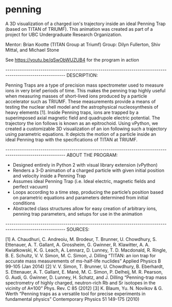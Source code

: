 # penning
A 3D visualization of a charged ion's trajectory inside an ideal Penning Trap (based on TITAN of TRIUMF). This animation was created as part of a project for UBC Undergraduate Research Organization.

Mentor: Brian Kootte (TITAN Group at Triumf)
Group: Dilyn Fullerton, Shiv Mittal, and Michael Stone

See  https://youtu.be/qSwObWUZUB4 for the program in action

----------------------------------------­----------------------------------------­---------------------------
DESCRIPTION:

Penning Traps are a type of precision mass spectrometer used to measure ions in very brief periods of time. This makes the penning trap highly useful when measuring masses of short-lived ions produced by a particle accelerator such as TRIUMF. These measurements provide a means of testing the nuclear shell model and the astrophysical nucleosynthesis of heavy elements [1].
Inside Penning traps, ions are trapped by a superimposed axial magnetic field and quadrupole electric potential.
The trajectory the ion follows is known as an epitrochoid. Using vPython, we created a customizable 3D visualization of an ion following such a trajectory using parametric equations. It depicts the motion of a particle inside an ideal Penning trap with the specifications of TITAN at TRIUMF.

----------------------------------------­----------------------------------------­---------------------------
ABOUT THE PROGRAM:

- Designed entirely in Python 2 with visual library extension (vPython)
- Renders a 3-D animation of a charged particle with given initial position and velocity inside a Penning Trap
- Assumes ideal Penning Trap (i.e. Ideal electric, magnetic fields and perfect vacuum)
- Loops according to a time step, producing the particle’s position based on parametric equations and parameters determined from initial conditions
- Abstracted class structures allow for easy creation of arbitrary ions, penning trap parameters, and setups for use in the animation

----------------------------------------­----------------------------------------­---------------------------
SOURCES:

[1] A. Chaudhuri, C. Andreoiu, M. Brodeur, T. Brunner, U. Chowdhury, S. Ettenauer, A. T. Gallant, A. Grossheim, G. Gwinner, R. Klawitter, A. A. Kwiatkowski, K. G. Leach, A. Lennarz, D. Lunney, T. D. Macdonald, R. Ringle, B. E. Schultz, V. V. Simon, M. C. Simon, J. Dilling “TITAN: an ion trap for accurate mass measurements of ms-half-life nuclides” Applied Physics B 99-105 (Jan 2014)
[2] V. V. Simon, T. Brunner, U. Chowdhury, B. Eberhardt, S. Ettenauer, A. T. Gallant, E. Mané, M. C. Simon, P. Delheij, M. R. Pearson, G. Audi, G. Gwinner, D. Lunney, H. Schatz, and J. Dilling “Penning-trap mass spectrometry of highly charged, neutron-rich Rb and Sr isotopes in the vicinity of A≈100” Phys. Rev. C 85 (2012)
[3] K. Blaum, Yu. N. Novikov & G. Werth “Penning traps as a versatile tool for precise experiments in fundamental physics” Contemporary Physics 51 149-175 (2010)
